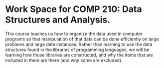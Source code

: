 # Work Space for COMP 210: Data Structures and Analysis.

This course teaches us how to organize the data used in computer programs so that manipulation of that data can be done efficiently on large problems and large data instances. Rather than learning to use the data structures found in the libraries of programming languages, we will be learning how those libraries are constructed, and why the items that are included in them are there (and why some are excluded).
